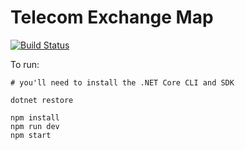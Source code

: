 # Telecom Exchange Map

[![Build Status](https://travis-ci.org/ramseyboy/telecom-exchange.svg?branch=master)](https://travis-ci.org/ramseyboy/telecom-exchange)

To run:
```
# you'll need to install the .NET Core CLI and SDK

dotnet restore

npm install
npm run dev
npm start
```
